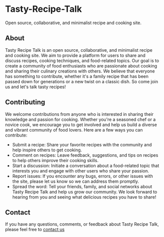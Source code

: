 # Tasty-Recipe-Talk

Open source, collaborative, and minimalist recipe and cooking site.

## About

Tasty Recipe Talk is an open source, collaborative, and minimalist recipe and cooking site. We aim to provide a platform for users to share and discuss recipes, cooking techniques, and food-related topics. Our goal is to create a community of food enthusiasts who are passionate about cooking and sharing their culinary creations with others. We believe that everyone has something to contribute, whether it's a family recipe that has been passed down for generations or a new twist on a classic dish. So come join us and let's talk tasty recipes!

## Contributing

We welcome contributions from anyone who is interested in sharing their knowledge and passion for cooking. Whether you're a seasoned chef or a novice cook, we encourage you to get involved and help us build a diverse and vibrant community of food lovers. Here are a few ways you can contribute:

- Submit a recipe: Share your favorite recipes with the community and help inspire others to get cooking.
- Comment on recipes: Leave feedback, suggestions, and tips on recipes to help others improve their cooking skills.
- Start a discussion: Initiate a conversation about a food-related topic that interests you and engage with other users who share your passion.
- Report issues: If you encounter any bugs, errors, or other issues with the site, please let us know so we can address them promptly.
- Spread the word: Tell your friends, family, and social networks about Tasty Recipe Talk and help us grow our community.
  We look forward to hearing from you and seeing what delicious recipes you have to share!

## Contact

If you have any questions, comments, or feedback about Tasty Recipe Talk, please feel free to [contact us](mailto:mail@trt.com)

